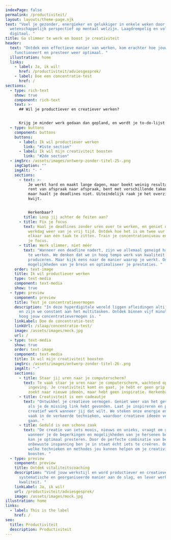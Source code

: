 ```yaml
---
indexPage: false
permalink: /productiviteit/
layout: layouts/theme-page.njk
text: "Voel je gezonder, energieker en gelukkiger in enkele weken door een uniek
  wetenschappelijk perspectief op mentaal welzijn. Laagdrempelig en volledig
  digitaal. "
title: Ga slimmer te werk en boost je creativiteit
header:
  text: "Ontdek een effectieve manier van werken, kom erachter hoe jouw brein
    functioneert en presteer weer optimaal. "
  illustration: home
  links:
    - label: Ja, ik wil!
      href: /productiviteit/adviesgesprek/
    - label: Doe een concentratie-test
      href: /
sections:
  - type: rich-text
    show: true
    component: rich-text
    text: >-
      ## Wil je productiever en creatiever werken?


      Krijg je minder werk gedaan dan gepland, en wordt je to-do-lijst alleen maar langer? Zit je tegen beter weten in te wachten op een creatieve ingeving? Ontdek hoe je productiever én creatiever wordt in je werk.
  - type: buttons
    component: buttons
    buttons:
      - label: Ik wil productiever werken
        link: "#1ste section"
      - label: Ik wil mijn creativiteit boosten
        link: "#2de section"
  - imgSrc: /assets/images/ontwerp-zonder-titel-25-.png
    imgCaption: ""
    imgAlt: "- "
    sections:
      - text: >-
          Je werkt hard en maakt lange dagen, maar boekt weinig resultaat. Je
          rent van afspraak naar afspraak, bent met verschillende taken bezig,
          maar haalt je deadlines niet. Uiteindelijk raak je het overzicht
          kwijt. 


          Herkenbaar? 
        title: Loop jij achter de feiten aan?
      - title: Fix je focus
        text: Haal je deadlines zonder uren over te werken, en geniet na een succesvolle
          werkdag weer van je vrij tijd. Ontdek hoe het is om twee uur achter
          elkaar aan één taak te zitten. Train je concentratieniveau en herwin
          je focus.
      - title: Werk slimmer, niet méér
        text: "Wanneer een deadline nadert, zijn we allemaal geneigd harder en sneller
          te werken. We denken dat we in hoog tempo werk van kwaliteit kunnen
          produceren. Maar kijk eens naar de manier waarop je werkt. Ontdek de
          mogelijkheden van je brein en optimaliseer je prestaties. "
    order: text-image
    title: Ik wil productiever werken
    type: text-media
    component: text-media
    show: true
  - type: preview
    component: preview
    title: Test je concentratievermogen
    description: "In deze hyperdigitale wereld liggen afleidingen altijd op de loer
      en zijn we constant aan het multitasken. Ontdek binnen vijf minuten hoe
      hoog jouw concentratievermogen is. "
    linkLabel: Doe de concentratie-test
    linkUrl: /slaap/concentratie-test/
    image: /assets/images/mock.jpg
    url: /
  - type: text-media
    show: true
    order: text-image
    component: text-media
    title: Ik wil mijn creativiteit boosten
    imgSrc: /assets/images/ontwerp-zonder-titel-26-.png
    imgAlt: "-"
    sections:
      - title: Staar jij uren naar je computerscherm?
        text: Te vaak staar je uren naar je computerscherm, wachtend op een creatieve
          ingeving. Je creativiteit komt en gaat, je hebt er geen grip op. Je
          zoekt naar nieuwe ideeën, maar hebt geen inspiratie. Herkenbaar?
      - title: Creativiteit is een cadeautje
        text: "Ontwikkel je creatieve vermogen. Geniet weer van het gevoel dat je krijgt
          als je de missing link hebt gevonden. Laat je inspireren en produceer
          creatief werk wanneer jij dat wilt. We steken onze energie en tijd
          vaak in de verkeerde technieken, waardoor creatieve ideeën verloren
          gaan. "
      - title: Geduld is een schone zaak
        text: "De creatie van iets moois, nieuws en unieks, vraagt om geduld. Alleen
          wanneer je de beperkingen en mogelijkheden van je hersenen begrijpt,
          kan je optimaal presteren. Door de perfecte combinatie van bewuste en
          onbewuste inspanning ben je in staat écht iets te creëren. Ontdek
          welke technieken en methodes jou kunnen helpen om je creativiteit te
          boosten. "
  - type: preview
    component: preview
    title: Ontdek vitaliteitscoaching
    description: "Vind jouw werkstijl en word productiever en creatiever. Ga op een
      systematische en georganiseerde manier aan de slag, en lever werk van
      kwaliteit. "
    linkLabel: Ja, ik wil!
    url: /productiviteit/adviesgesprek/
    image: /assets/images/mock.jpg
illustration: home
links:
  - label: This is the label
    href: /
seo:
  title: Productiviteit
  description: Productiviteit
---
```

